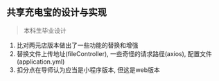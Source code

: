 ## 共享充电宝的设计与实现

> 本科生毕业设计

1. 比对两元店版本做出了一些功能的替换和增强
2. 替换文件上传地址(fileController), 一些奇怪的请求路径(axios), 配置文件(application.yml)
3. 扣分点在导师认为应当是小程序版本, 但这是web版本
